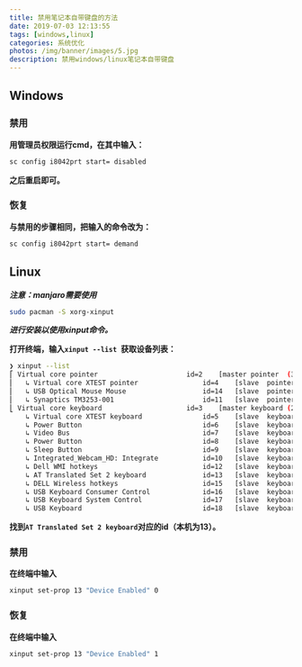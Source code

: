 ```yaml
---
title: 禁用笔记本自带键盘的方法
date: 2019-07-03 12:13:55
tags: [windows,linux]
categories: 系统优化
photos: /img/banner/images/5.jpg
description: 禁用windows/linux笔记本自带键盘
---
```


## Windows

### 禁用

**用管理员权限运行cmd，在其中输入：**   

```cmd
sc config i8042prt start= disabled
```

**之后重启即可。**

<!--more-->

### 恢复

**与禁用的步骤相同，把输入的命令改为：**

```cmd
sc config i8042prt start= demand
```

## Linux

***注意：manjaro需要使用***

```sh
sudo pacman -S xorg-xinput
```
***进行安装以使用xinput命令。***

**打开终端，输入`xinput --list `获取设备列表：**

```sh
❯ xinput --list 
⎡ Virtual core pointer                    	id=2	[master pointer  (3)]
⎜   ↳ Virtual core XTEST pointer              	id=4	[slave  pointer  (2)]
⎜   ↳ USB Optical Mouse Mouse                 	id=14	[slave  pointer  (2)]
⎜   ↳ Synaptics TM3253-001                    	id=11	[slave  pointer  (2)]
⎣ Virtual core keyboard                   	id=3	[master keyboard (2)]
    ↳ Virtual core XTEST keyboard             	id=5	[slave  keyboard (3)]
    ↳ Power Button                            	id=6	[slave  keyboard (3)]
    ↳ Video Bus                               	id=7	[slave  keyboard (3)]
    ↳ Power Button                            	id=8	[slave  keyboard (3)]
    ↳ Sleep Button                            	id=9	[slave  keyboard (3)]
    ↳ Integrated_Webcam_HD: Integrate         	id=10	[slave  keyboard (3)]
    ↳ Dell WMI hotkeys                        	id=12	[slave  keyboard (3)]
    ↳ AT Translated Set 2 keyboard            	id=13	[slave  keyboard (3)]
    ↳ DELL Wireless hotkeys                   	id=15	[slave  keyboard (3)]
    ↳ USB Keyboard Consumer Control           	id=16	[slave  keyboard (3)]
    ↳ USB Keyboard System Control             	id=17	[slave  keyboard (3)]
    ↳ USB Keyboard                            	id=18	[slave  keyboard (3)]
```

**找到`AT Translated Set 2 keyboard`对应的id（本机为13）。**

### 禁用

**在终端中输入**

```bash
xinput set-prop 13 "Device Enabled" 0 
```

### 恢复

**在终端中输入**

```bash
xinput set-prop 13 "Device Enabled" 1
```